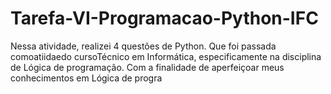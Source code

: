 # Tarefa-VI-Programacao-Python-IFC
Nessa atividade, realizei 4 questões de Python. Que foi passada comoatiidaedo cursoTécnico em Informática, especificamente na disciplina de Lógica de programação. Com a finalidade de aperfeiçoar meus conhecimentos em Lógica de progra
